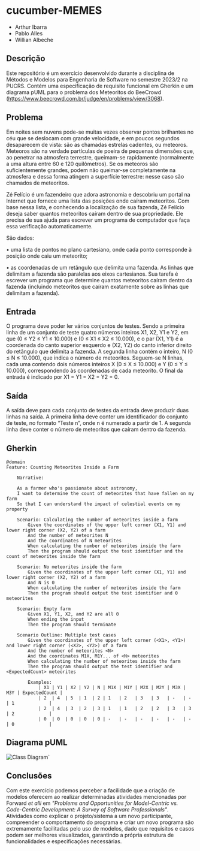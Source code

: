 # cucumber-MEMES

- Arthur Ibarra
- Pablo Alles
- Willian Albeche

## Descrição

Este repositório é um exercício desenvolvido durante a disciplina de Métodos e Modelos para Engenharia de Software no semestre 2023/2 na PUCRS. Contém uma especificação de requisito funcional em Gherkin e um diagrama pUML para o problema dos Meteoritos do BeeCrowd (https://www.beecrowd.com.br/judge/en/problems/view/3068).

## Problema

Em noites sem nuvens pode-se muitas vezes observar pontos brilhantes no céu que se deslocam com grande velocidade, e em poucos segundos desaparecem de vista: são as chamadas estrelas cadentes, ou meteoros. Meteoros são na verdade partículas de poeira de pequenas dimensões que, ao penetrar na atmosfera terrestre, queimam-se rapidamente (normalmente a uma altura entre 60 e 120 quilômetros). Se os meteoros são suficientemente grandes, podem não queimar-se completamente na atmosfera e dessa forma atingem a superfície terrestre: nesse caso são chamados de meteoritos.

Zé Felício é um fazendeiro que adora astronomia e descobriu um portal na Internet que fornece uma lista das posições onde caíram meteoritos. Com base nessa lista, e conhecendo a localização de sua fazenda, Zé Felício deseja saber quantos meteoritos caíram dentro de sua propriedade. Ele precisa de sua ajuda para escrever um programa de computador que faça essa verificação automaticamente.

São dados:

• uma lista de pontos no plano cartesiano, onde cada ponto corresponde à posição onde caiu um meteorito;

• as coordenadas de um retângulo que delimita uma fazenda. As linhas que delimitam a fazenda são paralelas aos eixos cartesianos. Sua tarefa é escrever um programa que determine quantos meteoritos caíram dentro da fazenda (incluindo meteoritos que caíram exatamente sobre as linhas que delimitam a fazenda).

## Entrada

O programa deve poder ler vários conjuntos de testes. Sendo a primeira linha de um conjunto de teste quatro números inteiros X1, X2, Y1 e Y2, em que (0 ≤ Y2 ≤ Y1 ≤ 10.000) e (0 ≤ X1 ≤ X2 ≤ 10.000), e o par (X1, Y1) é a coordenada do canto superior esquerdo e (X2, Y2) do canto inferior direito do retângulo que delimita a fazenda. A segunda linha contém o inteiro, N (0 ≤ N ≤ 10.000), que indica o número de meteoritos. Seguem-se N linhas, cada uma contendo dois números inteiros X (0 ≤ X ≤ 10.000) e Y (0 ≤ Y ≤ 10.000), correspondendo às coordenadas de cada meteorito. O final da entrada é indicado por X1 = Y1 = X2 = Y2 = 0.

## Saída

A saída deve para cada conjunto de testes da entrada deve produzir duas linhas na saída. A primeira linha deve conter um identificador do conjunto de teste, no formato “Teste n”, onde n é numerado a partir de 1. A segunda linha deve conter o número de meteoritos que caíram dentro da fazenda.

## Gherkin

```gherkin
@domain
Feature: Counting Meteorites Inside a Farm

    Narrative:

    As a farmer who's passionate about astronomy,
    I want to determine the count of meteorites that have fallen on my farm
    So that I can understand the impact of celestial events on my property

    Scenario: Calculating the number of meteorites inside a farm
        Given the coordinates of the upper left corner (X1, Y1) and lower right corner (X2, Y2) of a farm
        And the number of meteorites N
        And the coordinates of N meteorites
        When calculating the number of meteorites inside the farm
        Then the program should output the test identifier and the count of meteorites inside the farm

    Scenario: No meteorites inside the farm
        Given the coordinates of the upper left corner (X1, Y1) and lower right corner (X2, Y2) of a farm
        And N is 0
        When calculating the number of meteorites inside the farm
        Then the program should output the test identifier and 0 meteorites

    Scenario: Empty farm
        Given X1, Y1, X2, and Y2 are all 0
        When ending the input
        Then the program should terminate

    Scenario Outline: Multiple test cases
        Given the coordinates of the upper left corner (<X1>, <Y1>) and lower right corner (<X2>, <Y2>) of a farm
        And the number of meteorites <N>
        And the coordinates M1X, M1Y... of <N> meteorites
        When calculating the number of meteorites inside the farm
        Then the program should output the test identifier and <ExpectedCount> meteorites

        Examples:
            | X1 | Y1 | X2 | Y2 | N | M1X | M1Y | M2X | M2Y | M3X | M3Y | ExpectedCount |
            | 2  | 4  | 5  | 1  | 2 | 1   | 2   | 3   | 3   | -   | -   | 1             |
            | 2  | 4  | 3  | 2  | 3 | 1   | 1   | 2   | 2   | 3   | 3   | 2             |
            | 0  | 0  | 0  | 0  | 0 | -   | -   | -   | -   | -   | -   | 0             |
```

## Diagrama pUML

![Class Diagram](http://www.plantuml.com/plantuml/proxy?cache=no&src=https://raw.githubusercontent.com/WillianAlbeche/cucumber-MEMES/main/class-diagram.puml)`

## Conclusões

Com este exercício podemos perceber a facilidade que a criação de modelos oferecem ao realizar determinadas atividades mencionadas por Forward <em>et alli</em> em <em>"Problems and Opportunities for Model-Centric vs. Code-Centric Development: A Survey of Software Professionals"</em>. Atividades como explicar o projeto/sistema a um novo participante, compreender o comportamento do programa e criar um novo programa são extremamente facilitadas pelo uso de modelos, dado que requisitos e casos podem ser melhores visualizados, garantindo a própria estrutura de funcionalidades e especificações necessárias.
